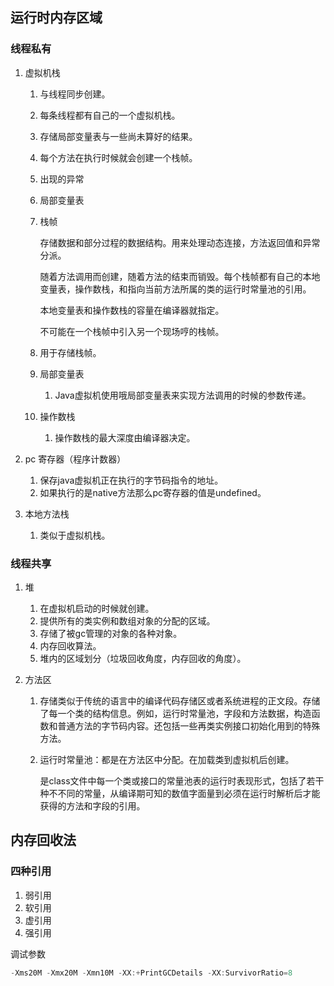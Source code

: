 ## 运行时内存区域

### 线程私有

1. 虚拟机栈
   
   1. 与线程同步创建。
   
   2. 每条线程都有自己的一个虚拟机栈。
   
   3. 存储局部变量表与一些尚未算好的结果。
   
   4. 每个方法在执行时候就会创建一个栈帧。
   
   5. 出现的异常
   
   6. 局部变量表
   
   7. 栈帧
   
      存储数据和部分过程的数据结构。用来处理动态连接，方法返回值和异常分派。
   
      随着方法调用而创建，随着方法的结束而销毁。每个栈帧都有自己的本地变量表，操作数栈，和指向当前方法所属的类的运行时常量池的引用。
   
      本地变量表和操作数栈的容量在编译器就指定。
   
      不可能在一个栈帧中引入另一个现场哼的栈帧。
   
   8. 用于存储栈帧。
   
   9. 局部变量表
   
      1. Java虚拟机使用哦局部变量表来实现方法调用的时候的参数传递。
   
   10. 操作数栈
   
       1. 操作数栈的最大深度由编译器决定。
   
2. pc 寄存器（程序计数器）
   1. 保存java虚拟机正在执行的字节码指令的地址。
   2. 如果执行的是native方法那么pc寄存器的值是undefined。

3. 本地方法栈

   1. 类似于虚拟机栈。

### 线程共享

1. 堆

   1. 在虚拟机启动的时候就创建。
   2. 提供所有的类实例和数组对象的分配的区域。
   3. 存储了被gc管理的对象的各种对象。
   4. 内存回收算法。
   5. 堆内的区域划分（垃圾回收角度，内存回收的角度）。

2. 方法区

   1. 存储类似于传统的语言中的编译代码存储区或者系统进程的正文段。存储了每一个类的结构信息。例如，运行时常量池，字段和方法数据，构造函数和普通方法的字节码内容。还包括一些再类实例接口初始化用到的特殊方法。

   2. 运行时常量池：都是在方法区中分配。在加载类到虚拟机后创建。

      是class文件中每一个类或接口的常量池表的运行时表现形式，包括了若干种不不同的常量，从编译期可知的数值字面量到必须在运行时解析后才能获得的方法和字段的引用。

## 内存回收法

### 四种引用

1. 弱引用
2. 软引用
3. 虚引用
4. 强引用

调试参数

```java
-Xms20M -Xmx20M -Xmn10M -XX:+PrintGCDetails -XX:SurvivorRatio=8
```





